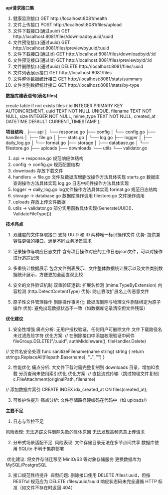 **api请求接口集**
1. 健康监测接口
    GET http://localhost:8081/health
2. 文件上传接口
    POST http://localhost:8081/files/upload
3. 文件下载接口(通过uuid)
    GET http://localhost:8081/files/downloadbyuuid/:uuid
4. 文件预览接口(通过uuid)
    GET http://localhost:8081/files/previewbyuuid/:uuid
5. 文件下载接口(通过id)
    GET http://localhost:8081/files/downloadbyid/:id
6. 文件预览接口(通过id)
    GET http://localhost:8081/files/previewbyid/:id
7. 文件删除接口(通过uuid)
    DELETE http://localhost:8081/files/:uuid
8. 文件列表展示接口
    GET http://localhost:8081/files
9. 文件整体数据统计接口
    GET http://localhost:8081/stats/summary
10. 文件类别数据统计接口
    GET http://localhost:8081/stats/by-type


**数据库建表语句(表名files)**

create table if not exists files (
    id INTEGER PRIMARY KEY AUTOINCREMENT,
    uuid TEXT NOT NULL UNIQUE,
    filename TEXT NOT NULL,
    size INTEGER NOT NULL,
    mime_type TEXT NOT NULL,
    created_at DATETIME DEFAULT CURRENT_TIMESTAMP
);


**项目结构**
.
├── api
│   └── response.go
├── config
│   └── config.go
├── handlers
│   ├── file.go
│   ├── stats.go
│   └── log.go
├── logger
│   ├── daily_log.go
│   └── format.go
├── storage
│   ├── database.go
│   └── filestore.go
├── uploads
├── downloads
└── utils
    └── validator.go

1. api -> response.go 规范响应体结构
2. config -> config.go 规范配置结构
3. downloads 存放下载文件
4. handlers -> file.go 文件及数据库增删改操作方法具体实现 
               starts.go 数据库查询操作方法具体实现 
               log.go 日志中间件操作方法具体实现
5. logger -> daily_log.go log文件操作方法具体实现 
             format.go 规范日志结构
6. storage -> database.go 数据库操作调用 
              filestore.go 文件操作调用
7. uploads 存放上传文件数据
8. utils -> validator.go 部分实用函数具体实现(GenerateUUID()、ValidateFileType())


**技术亮点**
1. ​​双维度的文件存取接口​​
支持 ​​UUID​​ 和 ​​ID​​ 两种唯一标识操作文件
​​优势​​: 提供兼容性更强的接口，满足不同业务场景需求

2. 记录操作与响应日志文件
含有项目操作对应的工作日志json文件，可以对操作进行追踪记录

3. 多重统计数据展示
包含文件列表展示、文件整体数据统计展示以及文件类别数据统计展示，方便更加全面直观比较

4. ​​安全的文件验证机制​​
​​双重验证逻辑​​:
扩展名检测 (mime.TypeByExtension)
内容检测 (http.DetectContentType)
​​优势​​: 防止篡改扩展名上传恶意文件

5. ​​原子性文件管理操作​​
​​删除操作事务化​​: 数据库删除与物理文件删除绑定为原子操作
​​优势​​: 避免出现数据状态不一致（如数据库记录清空但文件残留）


**优化建议**
1. ​​安全性增强​​
​​痛点分析​​:
无用户授权验证，任何用户可删除文件
文件下载路径名未过滤危险字符
​​优化方案​​:
// 在删除接口中添加权限验证中间件
 fileGroup.DELETE("/:uuid", authMiddleware(), fileHandler.Delete)

// 文件名安全处理
 func sanitizeFilename(name string) string {
    return strings.ReplaceAll(filepath.Base(name), "..", "")
}

2. ​​性能优化​​
​​痛点分析​​:
大文件下载时需完整复制到 downloads 目录，增加IO负载
分页查询未使用索引优化
​​优化方案​​:
// 直接流式传输（跳过物理文件复制）
 c.FileAttachment(originalPath, filename)

// 添加数据库索引
 CREATE INDEX idx_created_at ON files(created_at);

3. ​​可维护性提升​​
​​痛点分析​​:
文件存储路径硬编码在代码中（如 uploads/）


**主要不足**
1. ​​日志与监控不足​​

​风险表现​​:
无法追踪文件删除失败的具体原因
 无法发现高频恶意上传请求

2. ​​分布式场景适配不足​​
​
​风险表现​​:
文件存储目录无法在多节点间共享
数据库使用 SQLite 不利于集群部署

​
​优化建议​​:
将文件存储迁移至 ​​MinIO/S3​​ 等对象存储服务
 更换数据库为 ​​MySQL/PostgreSQL​​

3. ​​接口规范性待提升​​
​
​典型问题​​:
删除接口使用 DELETE /files/:uuid，但按 RESTful 规范应为 DELETE /files/uuid/:uuid
响应状态码未完全遵循 HTTP 标准（如文件不存在时返回 404）